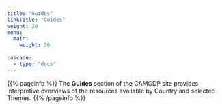 ```yaml
---
title: "Guides"
linkTitle: "Guides"
weight: 20
menu:
  main:
    weight: 20
    
cascade:
  - type: "docs"
---
```


{{% pageinfo %}}
The **Guides** section of the CAMGDP site provides interpretive overviews of the resources available by Country and selected Themes.
{{% /pageinfo %}}
